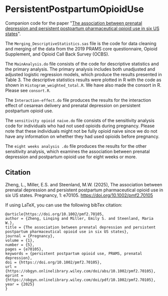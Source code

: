 # PersistentPostpartumOpioidUse
Companion code for the paper "[The association between prenatal depression and persistent postpartum pharmaceutical opioid use in six US states](http://dx.doi.org/10.1002/pmf2.70105)". 

The `Merging_DescriptiveStatistics.sas` file is the code for data cleaning and merging of the data from the 2019 PRAMS core questionnaire, Opioid Supplement, and Opioid Call Back Survey (OCBS). 

The `MainAnalysis.do` file consists of the code for descriptive statistics and the primary analysis. The primary analysis includes both unadjusted and adjusted logistic regression models, which produce the results presented in Table 3. The descriptive statistics results were plotted in R with the code as shown in `Histogram_weighted_total.R`. We have also made the consort in R. Please see `consort.R`.

The `Interaction-effect.do` file produces the results for the interaction effect of cesarean delivery and prenatal depression on persistent postpartum opioid use.

The `sensitivity opioid naive.do` file consists of the sensitivity analysis code for individuals who had not used opioids during pregnancy. Please note that these individuals might not be fully opioid naive since we do not have any information on whether they had used opioids before pregnancy. 

The `eight weeks analysis .do` file produces the results for the other sensitivity analysis, which examines the association between prenatal depression and postpartum opioid use for eight weeks or more. 


## Citation
Zheng, L., Miller, E.S. and Steenland, M.W. (2025), The association between prenatal depression and persistent postpartum pharmaceutical opioid use in six US states. Pregnancy, 1: e70105. https://doi.org/10.1002/pmf2.70105

If using LaTeX, you can use the following bibTex citation:
```
@article{https://doi.org/10.1002/pmf2.70105,
author = {Zheng, Linqing and Miller, Emily S. and Steenland, Maria W.},
title = {The association between prenatal depression and persistent postpartum pharmaceutical opioid use in six US states},
journal = {Pregnancy},
volume = {1},
number = {5},
pages = {e70105},
keywords = {persistent postpartum opioid use, PRAMS, prenatal depression},
doi = {https://doi.org/10.1002/pmf2.70105},
url = {https://obgyn.onlinelibrary.wiley.com/doi/abs/10.1002/pmf2.70105},
eprint = {https://obgyn.onlinelibrary.wiley.com/doi/pdf/10.1002/pmf2.70105},
year = {2025}
}
```
